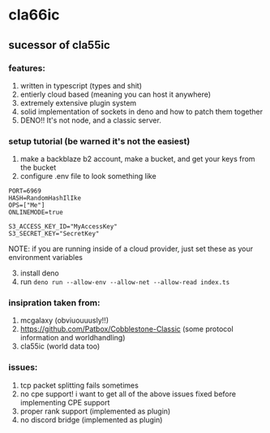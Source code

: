 # cla66ic

## sucessor of cla55ic

### features:

1. written in typescript (types and shit)
2. entierly cloud based (meaning you can host it anywhere)
3. extremely extensive plugin system
4. solid implementation of sockets in deno and how to patch them together
5. DENO!! It's not node, and a classic server.

### setup tutorial (be warned it's not the easiest)

1. make a backblaze b2 account, make a bucket, and get your keys from the bucket
2. configure .env file to look something like

```
PORT=6969
HASH=RandomHashIlIke
OPS=["Me"]
ONLINEMODE=true

S3_ACCESS_KEY_ID="MyAccessKey"
S3_SECRET_KEY="SecretKey"
```

NOTE: if you are running inside of a cloud provider, just set these as your
environment variables

3. install deno
4. run `deno run --allow-env --allow-net --allow-read index.ts`

### insipration taken from:

1. mcgalaxy (obviuouuusly!!)
2. https://github.com/Patbox/Cobblestone-Classic (some protocol information and
   worldhandling)
3. cla55ic (world data too)

### issues:

1. tcp packet splitting fails sometimes
2. no cpe support! i want to get all of the above issues fixed before
   implementing CPE support
3. proper rank support (implemented as plugin)
4. no discord bridge (implemented as plugin)
